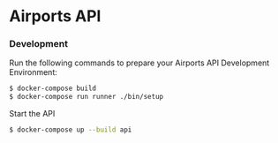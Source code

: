 # Airports API

### Development
Run the following commands to prepare your Airports API Development Environment:
```sh
$ docker-compose build
$ docker-compose run runner ./bin/setup
```
Start the API
```sh
$ docker-compose up --build api
```
